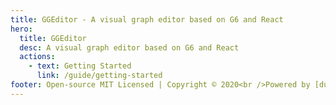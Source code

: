 ```yaml
---
title: GGEditor - A visual graph editor based on G6 and React
hero:
  title: GGEditor
  desc: A visual graph editor based on G6 and React
  actions:
    - text: Getting Started
      link: /guide/getting-started
footer: Open-source MIT Licensed | Copyright © 2020<br />Powered by [dumi](https://d.umijs.org)
---
```

